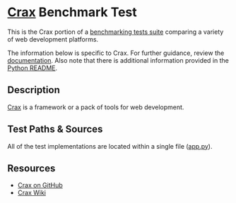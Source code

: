 # [Crax](https://crax.wiki/) Benchmark Test

This is the Crax portion of a [benchmarking tests suite](../../)
comparing a variety of web development platforms.

The information below is specific to Crax. For further guidance,
review the [documentation](https://github.com/TechEmpower/FrameworkBenchmarks/wiki).
Also note that there is additional information provided in
the [Python README](../).

## Description

[Crax](https://github.com/encode/starlette) is a framework or a pack of tools for web development.

## Test Paths & Sources

All of the test implementations are located within a single file ([app.py](hello/app.py)).

## Resources

* [Crax on GitHub](https://github.com/crax-framework/crax)
* [Crax Wiki](https://crax.wiki/)
